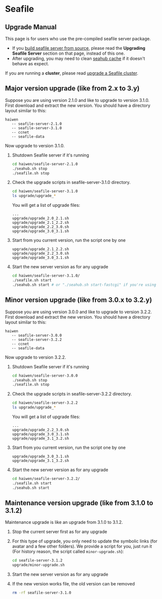 # Seafile

## Upgrade Manual

This page is for users who use the pre-compiled seafile server package.

- If you [build seafile server from source](../build_seafile/server.md), please read the **Upgrading Seafile Server** section on that page, instead of this one.
- After upgrading, you may need to clean [seahub cache](add_memcached.md) if it doesn't behave as expect.

If you are running a **cluster**, please read [upgrade a Seafile cluster](../deploy_pro/upgrade_a_cluster.md).

## Major version upgrade (like from 2.x to 3.y)


Suppose you are using version 2.1.0 and like to upgrade to version 3.1.0. First download and extract the new version. You should have a directory layout similar to this:


```
haiwen
   -- seafile-server-2.1.0
   -- seafile-server-3.1.0
   -- ccnet
   -- seafile-data
```


Now upgrade to version 3.1.0.

1. Shutdown Seafile server if it's running

   ```sh
   cd haiwen/seafile-server-2.1.0
   ./seahub.sh stop
   ./seafile.sh stop
   ```
2. Check the upgrade scripts in seafile-server-3.1.0 directory.

   ```sh
   cd haiwen/seafile-server-3.1.0
   ls upgrade/upgrade_*
   ```

   You will get a list of upgrade files:

   ```
   ...
   upgrade/upgrade_2.0_2.1.sh
   upgrade/upgrade_2.1_2.2.sh
   upgrade/upgrade_2.2_3.0.sh
   upgrade/upgrade_3.0_3.1.sh
   ```

3. Start from you current version, run the script one by one

   ```
   upgrade/upgrade_2.1_2.2.sh
   upgrade/upgrade_2.2_3.0.sh
   upgrade/upgrade_3.0_3.1.sh
   ```

4. Start the new server version as for any upgrade

   ```sh
   cd haiwen/seafile-server-3.1.0/
   ./seafile.sh start
   ./seahub.sh start # or "./seahub.sh start-fastcgi" if you're using fastcgi
   ```

## Minor version upgrade (like from 3.0.x to 3.2.y)

Suppose you are using version 3.0.0 and like to upgrade to version 3.2.2. First download and extract the new version. You should have a directory layout similar to this:


```
haiwen
   -- seafile-server-3.0.0
   -- seafile-server-3.2.2
   -- ccnet
   -- seafile-data
```


Now upgrade to version 3.2.2.

1. Shutdown Seafile server if it's running

   ```sh
   cd haiwen/seafile-server-3.0.0
   ./seahub.sh stop
   ./seafile.sh stop
   ```
2. Check the upgrade scripts in seafile-server-3.2.2 directory.

   ```sh
   cd haiwen/seafile-server-3.2.2
   ls upgrade/upgrade_*
   ```

   You will get a list of upgrade files:

   ```
   ...
   upgrade/upgrade_2.2_3.0.sh
   upgrade/upgrade_3.0_3.1.sh
   upgrade/upgrade_3.1_3.2.sh
   ```

3. Start from you current version, run the script one by one

   ```
   upgrade/upgrade_3.0_3.1.sh
   upgrade/upgrade_3.1_3.2.sh
   ```

4. Start the new server version as for any upgrade

   ```sh
   cd haiwen/seafile-server-3.2.2/
   ./seafile.sh start
   ./seahub.sh start
   ```


## Maintenance version upgrade (like from 3.1.0 to 3.1.2)

Maintenance upgrade is like an upgrade from 3.1.0 to 3.1.2.


1. Stop the current server first as for any upgrade
2. For this type of upgrade, you only need to update the symbolic links (for avatar and a few other folders). We provide a script for you, just run it (For history reason, the script called `minor-upgrade.sh`):

   ```sh
   cd seafile-server-3.1.2
   upgrade/minor-upgrade.sh
   ```

3. Start the new server version as for any upgrade

4. If the new version works file, the old version can be removed

   ```sh
   rm -rf seafile-server-3.1.0
   ```

